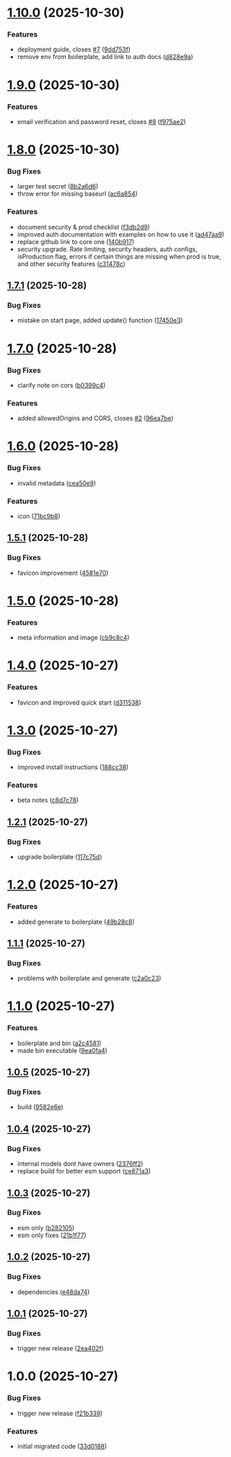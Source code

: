 # [1.10.0](https://github.com/js20org/core/compare/v1.9.0...v1.10.0) (2025-10-30)


### Features

* deployment guide, closes [#7](https://github.com/js20org/core/issues/7) ([9dd753f](https://github.com/js20org/core/commit/9dd753fdc4a94474629accc5bfacf739d59f6539))
* remove env from boilerplate, add link to auth docs ([d828e9a](https://github.com/js20org/core/commit/d828e9a8a338e2479bb301a5c88cb5d99ba0d409))

# [1.9.0](https://github.com/js20org/core/compare/v1.8.0...v1.9.0) (2025-10-30)


### Features

* email verification and password reset, closes [#8](https://github.com/js20org/core/issues/8) ([f975ae2](https://github.com/js20org/core/commit/f975ae293bf7430b30cf053664af90a71c6d3907))

# [1.8.0](https://github.com/js20org/core/compare/v1.7.1...v1.8.0) (2025-10-30)


### Bug Fixes

* larger test secret ([8b2a6d6](https://github.com/js20org/core/commit/8b2a6d6d1247306233932d11f12a834662a6c011))
* throw error for missing baseurl ([ac6a854](https://github.com/js20org/core/commit/ac6a854d172603340ece8e3a26ade22e4199b7e5))


### Features

* document security & prod checklist ([f3db2d9](https://github.com/js20org/core/commit/f3db2d9a524c4d46167ae00c797923fac8d4690f))
* improved auth documentation with examples on how to use it ([ad47aa9](https://github.com/js20org/core/commit/ad47aa9124d25ee5555f8448fd662da36a537177))
* replace github link to core one ([140b917](https://github.com/js20org/core/commit/140b9174c02942117ea9aa50804aa5e18d552df2))
* security upgrade. Rate limiting, security headers, auth configs, isProduction flag, errors if certain things are missing when prod is true, and other security features ([c31478c](https://github.com/js20org/core/commit/c31478c970940d400aeae2366247253a743a0a91))

## [1.7.1](https://github.com/js20org/core/compare/v1.7.0...v1.7.1) (2025-10-28)


### Bug Fixes

* mistake on start page, added update() function ([17450e3](https://github.com/js20org/core/commit/17450e32fbb2df641f43e78e851af62f0e67d856))

# [1.7.0](https://github.com/js20org/core/compare/v1.6.0...v1.7.0) (2025-10-28)


### Bug Fixes

* clarify note on cors ([b0399c4](https://github.com/js20org/core/commit/b0399c42440c0956b31d7a707d757b5b194c8080))


### Features

* added allowedOrigins and CORS, closes [#2](https://github.com/js20org/core/issues/2) ([96ea7be](https://github.com/js20org/core/commit/96ea7be280ae6247ba9b1c2306ceaee2cf018989))

# [1.6.0](https://github.com/js20org/core/compare/v1.5.1...v1.6.0) (2025-10-28)


### Bug Fixes

* invalid metadata ([cea50e9](https://github.com/js20org/core/commit/cea50e9212f8249cfe531dc0e5b82bcd3982b40d))


### Features

* icon ([71bc9b8](https://github.com/js20org/core/commit/71bc9b8a10f899af5a1e40c6a2f07ae51bdb6cf2))

## [1.5.1](https://github.com/js20org/core/compare/v1.5.0...v1.5.1) (2025-10-28)


### Bug Fixes

* favicon improvement ([4581e70](https://github.com/js20org/core/commit/4581e703f8c38abeb73624c6f2594d242415ff62))

# [1.5.0](https://github.com/js20org/core/compare/v1.4.0...v1.5.0) (2025-10-28)


### Features

* meta information and image ([cb9c8c4](https://github.com/js20org/core/commit/cb9c8c4c83353609eefb0da71109de972104ae66))

# [1.4.0](https://github.com/js20org/core/compare/v1.3.0...v1.4.0) (2025-10-27)


### Features

* favicon and improved quick start ([d311538](https://github.com/js20org/core/commit/d311538dfa23ac7d3520bd0fe0a08d1d42a5177c))

# [1.3.0](https://github.com/js20org/core/compare/v1.2.1...v1.3.0) (2025-10-27)


### Bug Fixes

* improved install instructions ([188cc38](https://github.com/js20org/core/commit/188cc38262ae423eef3433cd46957e050e2cda89))


### Features

* beta notes ([c8d7c78](https://github.com/js20org/core/commit/c8d7c78310490ab756db380ac6cdf9ae8645f06f))

## [1.2.1](https://github.com/js20org/core/compare/v1.2.0...v1.2.1) (2025-10-27)


### Bug Fixes

* upgrade boilerplate ([117c75d](https://github.com/js20org/core/commit/117c75d5fa69841bade3235cfd568a2cd8b07df2))

# [1.2.0](https://github.com/js20org/core/compare/v1.1.1...v1.2.0) (2025-10-27)


### Features

* added generate to boilerplate ([49b28c8](https://github.com/js20org/core/commit/49b28c84d4e4770c564bdbb6fa8b60c767d75afa))

## [1.1.1](https://github.com/js20org/core/compare/v1.1.0...v1.1.1) (2025-10-27)


### Bug Fixes

* problems with boilerplate and generate ([c2a0c23](https://github.com/js20org/core/commit/c2a0c2324c4b677d694c0ca42e32a4fa0b789167))

# [1.1.0](https://github.com/js20org/core/compare/v1.0.5...v1.1.0) (2025-10-27)


### Features

* boilerplate and bin ([a2c4581](https://github.com/js20org/core/commit/a2c458192232d0cb6383621357d66d955a9be4e9))
* made bin executable ([9ea0fa4](https://github.com/js20org/core/commit/9ea0fa4a521fb60affeb2b2f01abf7326d84824b))

## [1.0.5](https://github.com/js20org/core/compare/v1.0.4...v1.0.5) (2025-10-27)


### Bug Fixes

* build ([9582e6e](https://github.com/js20org/core/commit/9582e6e377c1365ef3d568b7ce55854a05fdbaad))

## [1.0.4](https://github.com/js20org/core/compare/v1.0.3...v1.0.4) (2025-10-27)


### Bug Fixes

* internal models dont have owners ([2376ff2](https://github.com/js20org/core/commit/2376ff219aa87e36c867157ca0c641857dfe5cbb))
* replace build for better esm support ([ce871a3](https://github.com/js20org/core/commit/ce871a38a264ac1c45b3cc83a542ff5d6de5ff42))

## [1.0.3](https://github.com/js20org/core/compare/v1.0.2...v1.0.3) (2025-10-27)


### Bug Fixes

* esm only ([b282105](https://github.com/js20org/core/commit/b282105866833c48001b049e4cebbab7fa2b44ff))
* esm only fixes ([21b1f77](https://github.com/js20org/core/commit/21b1f7750e1a23f0c1fef105a1213a64becd160f))

## [1.0.2](https://github.com/js20org/core/compare/v1.0.1...v1.0.2) (2025-10-27)


### Bug Fixes

* dependencies ([e48da74](https://github.com/js20org/core/commit/e48da746aacae5f3e739283bd4d74caa59b7c19a))

## [1.0.1](https://github.com/js20org/core/compare/v1.0.0...v1.0.1) (2025-10-27)


### Bug Fixes

* trigger new release ([2ea402f](https://github.com/js20org/core/commit/2ea402f0ff22ccc5cbac55c1c90ab39ed324693b))

# 1.0.0 (2025-10-27)


### Bug Fixes

* trigger new release ([f21b339](https://github.com/js20org/core/commit/f21b339e6b85b4fdc5aa216190ab770615d99ff5))


### Features

* initial migrated code ([33d0188](https://github.com/js20org/core/commit/33d01882b7409f10f40f32012f2e4b845f79641c))
